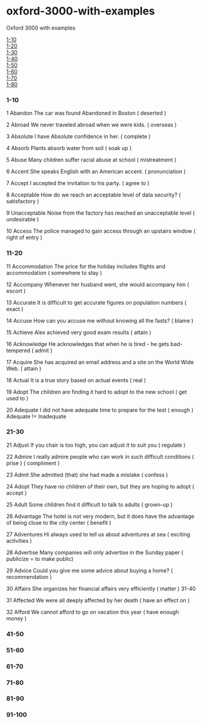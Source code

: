 # oxford-3000-with-examples
Oxford 3000 with examples

[1-10](#1-10)  
[1-20](#11-20)  
[1-30](#21-30)  
[1-40](#31-40)  
[1-50](#41-50)  
[1-60](#51-60)  
[1-70](#61-70)  
[1-80](#71-80)  

### 1-10

1 Abandon
The car was found Abandoned in Boston ( deserted )

2 Abroad
We never traveled abroad when we were kids. ( overseas )

3 Absolute
I have Absolute confidence in her. ( complete )

4 Absorb
Plants absorb water from soil ( soak up )

5 Abuse
Many children suffer racial abuse at school ( mistreatment )

6 Accent
She speaks English with an American accent. ( pronunciation )

7 Accept
I accepted the invitation to his party. ( agree to )

8 Acceptable
How do we reach an acceptable level of data security? ( satisfactory )

9 Unacceptable
Noise from the factory has reached an unacceptable level ( undesirable )

10 Access
The police managed to gain access through an upstairs window ( right of entry )

### 11-20

11 Accommodation
The price for the holiday includes flights and accommodation ( somewhere to stay )

12 Accompany
Whenever her husband went, she would accompany him ( escort )

13 Accurate
It is difficult to get accurate figures on population numbers ( exact )

14 Accuse
How can you accuse me without knowing all the fasts? ( blame )

15 Achieve
Alex achieved very good exam results ( attain )

16 Acknowledge
He acknowledges that when he is tired - he gets bad-tempered ( admit )

17 Acquire
She has acquired an email address and a site on the World Wide Web. ( attain )

18 Actual
It is a true story based on actual events ( real )

19 Adopt
The children are finding it hard to adopt to the new school ( get used to )

20 Adequate
I did not have adequate time to prepare for the test ( enough )
Adequate != Inadequate

### 21-30

21 Adjust
If you chair is too high, you can adjust it to suit you ( regulate )

22 Admire
I really admire people who can work in such difficult conditions ( prise ) ( compliment )

23 Admit
She admitted (that) she had made a mistake ( confess )

24 Adopt
They have no children of their own, but they are hoping to adopt ( accept )

25 Adult
Some children find it difficult to talk to adults ( grown-up )

26 Advantage
The hotel is not very modern, but it does have the advantage of being close to the city center ( benefit )

27 Adventures
Hi always used to tell us about adventures at sea ( exciting activities )

28 Advertise
Many companies will only advertise in the Sunday paper ( publicize = to  make public)

29 Advice
Could you give me some advice about buying a home? ( recommendation )

30 Affairs
She organizes her financial affairs very efficiently ( matter )
31-40

31 Affected
We were all deeply affected by her death ( have an effect on )

32 Afford
We cannot afford to go on vacation this year ( have enough money )

### 41-50



### 51-60



### 61-70



### 71-80



### 81-90



### 91-100



